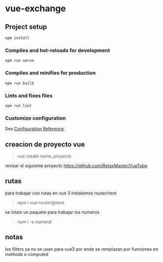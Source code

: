 # vue-exchange

## Project setup
```
npm install
```

### Compiles and hot-reloads for development
```
npm run serve
```

### Compiles and minifies for production
```
npm run build
```

### Lints and fixes files
```
npm run lint
```

### Customize configuration
See [Configuration Reference](https://cli.vuejs.org/config/).


## creacion de proyecto vue

> vue create name_proyecto

revisar el siguiente proyecto
https://github.com/RetaxMaster/VueTube


## rutas
para trabajar con rutas en vue 3 instalamos router/next
> npm i vue-router@next

se intalo un paquete para trabajar los numeros
> npm i -s numeral

## notas
los filters ya no se usan para vue3 por ende se remplazan por funciones en methods o computed
